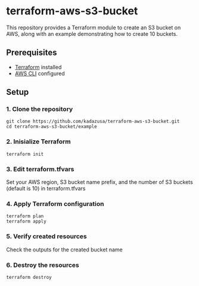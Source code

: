 # terraform-aws-s3-bucket

This repository provides a Terraform module to create an S3 bucket on AWS, along with an example demonstrating how to create 10 buckets.

## Prerequisites

- [Terraform](https://www.terraform.io/downloads) installed
- [AWS CLI](https://docs.aws.amazon.com/cli/latest/userguide/install-cliv2.html) configured

## Setup

### 1. Clone the repository

```
git clone https://github.com/kadazusa/terraform-aws-s3-bucket.git
cd terraform-aws-s3-bucket/example
```

### 2. Inisialize Terraform

```
terraform init
```

### 3. Edit terraform.tfvars

Set your AWS region, S3 bucket name prefix, and the number of S3 buckets (default is 10) in terraform.tfvars

### 4. Apply Terraform configuration

```
terraform plan
terraform apply
```

### 5. Verify created resources

Check the outputs for the created bucket name

### 6. Destroy the resources

```
terraform destroy
```
